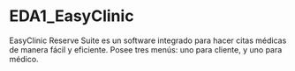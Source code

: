 # EDA1_EasyClinic
EasyClinic Reserve Suite es un software integrado para hacer citas médicas de manera fácil y eficiente. Posee tres menús: uno para cliente, y uno para médico.
